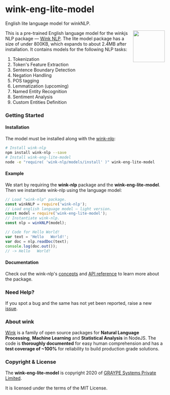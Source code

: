 # wink-eng-lite-model
English lite language model for winkNLP.

[<img align="right" src="https://decisively.github.io/wink-logos/logo-title.png" width="100px" >](https://winkjs.org/)
This is a pre-trained English language model for the winkjs NLP package — [Wink NLP](https://winkjs.org/wink-nlp/). The lite model package has a size of under 800KB, which expands to about 2.4MB after installation. It contains models for the following NLP tasks:

1. Tokenization
2. Token's Feature Extraction
3. Sentence Boundary Detection
4. Negation Handling
5. POS tagging
6. Lemmatization (upcoming)
7. Named Entity Recognition
8. Sentiment Analysis
9. Custom Entities Definition



### Getting Started

#### Installation
The model must be installed along with the [wink-nlp](https://winkjs.org/wink-nlp/):

```sh
# Install wink-nlp
npm install wink-nlp --save
# Install wink-eng-lite-model
node -e "require( 'wink-nlp/models/install' )" wink-eng-lite-model
```

#### Example
We start by requiring the **wink-nlp** package and the **wink-eng-lite-model**. Then we instantiate wink-nlp using the language model:

```javascript
// Load "wink-nlp" package.
const winkNLP = require('wink-nlp');
// Load english language model — light version.
const model = require('wink-eng-lite-model');
// Instantiate wink-nlp.
const nlp = winkNLP(model);

// Code for Hello World!
var text = 'Hello   World!';
var doc = nlp.readDoc(text);
console.log(doc.out());
// -> Hello   World!
```


#### Documentation
Check out the wink-nlp's [concepts](https://winkjs.org/wink-nlp/getting-started.html) and  [API reference](https://winkjs.org/wink-nlp/read-doc.html) to learn more about the package.

### Need Help?
If you spot a bug and the same has not yet been reported, raise a new [issue](https://github.com/winkjs/wink-eng-lite-model/issues).

### About wink
[Wink](https://winkjs.org/) is a family of open source packages for **Natural Language Processing**, **Machine Learning** and **Statistical Analysis** in NodeJS. The code is **thoroughly documented** for easy human comprehension and has a **test coverage of ~100%** for reliability to build production grade solutions.


### Copyright & License
The **wink-eng-lite-model** is copyright 2020 of [GRAYPE Systems Private Limited](https://graype.in/).

It is licensed under the terms of the MIT License.

